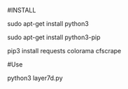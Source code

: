 #INSTALL

sudo apt-get install python3

sudo apt-get install python3-pip

pip3 install requests colorama cfscrape



#Use

python3 layer7d.py
